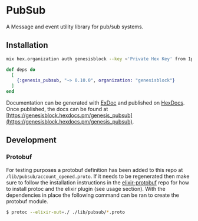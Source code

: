 # PubSub

A Message and event utility library for pub/sub systems.

## Installation

```bash
mix hex.organization auth genesisblock --key <'Private Hex Key' from 1password>
```

```elixir
def deps do
  [
    {:genesis_pubsub, "~> 0.10.0", organization: "genesisblock"}
  ]
end
```

Documentation can be generated with [ExDoc](https://github.com/elixir-lang/ex_doc)
and published on [HexDocs](https://hexdocs.pm). Once published, the docs can
be found at [https://genesisblock.hexdocs.pm/genesis_pubsub](https://genesisblock.hexdocs.pm/genesis_pubsub).

## Development

### Protobuf

For testing purposes a protobuf definition has been added to this repo at `/lib/pubsub/account_opened.proto`. If it needs to be regenerated then make sure to follow the installation instructions in the [elixir-protobuf](https://github.com/elixir-protobuf/protobuf) repo for how to install protoc and the elixir plugin (see usage section). With the dependencies in place the following command can be ran to create the protobuf module.

```sh
$ protoc --elixir-out=./ ./lib/pubsub/*.proto
```
